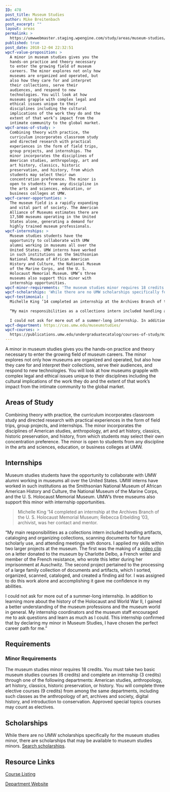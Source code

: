```yaml
---
ID: 478
post_title: Museum Studies
author: Mike Breitenbach
post_excerpt: ""
layout: areas
permalink: >
  https://umwwebmaster.staging.wpengine.com/study/areas/museum-studies/
published: true
post_date: 2018-12-04 22:32:51
wpcf-value-proposition: >
  A minor in museum studies gives you the
  hands-on practice and theory necessary
  to enter the growing field of museum
  careers. The minor explores not only how
  museums are organized and operated, but
  also how they care for and interpret
  their collections, serve their
  audiences, and respond to new
  technologies. You will look at how
  museums grapple with complex legal and
  ethical issues unique to their
  disciplines including the cultural
  implications of the work they do and the
  extent of that work’s impact from the
  intimate community to the global market.
wpcf-areas-of-study: >
  Combining theory with practice, the
  curriculum incorporates classroom study
  and directed research with practical
  experiences in the form of field trips,
  group projects, and internships. The
  minor incorporates the disciplines of
  American studies, anthropology, art and
  art history, classics, historic
  preservation, and history, from which
  students may select their own
  concentration preference. The minor is
  open to students from any discipline in
  the arts and sciences, education, or
  business colleges at UMW.
wpcf-career-opportunties: >
  The museum field is a rapidly expanding
  and vital part of society. The American
  Alliance of Museums estimates there are
  17,500 museums operating in the United
  States alone, generating a demand for
  highly trained museum professionals.
wpcf-internships: >
  Museum studies students have the
  opportunity to collaborate with UMW
  alumni working in museums all over the
  United States. UMW interns have worked
  in such institutions as the Smithsonian
  National Museum of African American
  History and Culture, the National Museum
  of the Marine Corps, and the U. S.
  Holocaust Memorial Museum. UMW’s three
  museums also support this minor with
  internship opportunities.
wpcf-minor-requirements: 'The museum studies minor requires 18 credits. You must take two basic museum studies courses (6 credits) and complete an internship (3 credits) through one of the following departments: American studies, anthropology, art history, classics, historic preservation, or history. You will complete three elective courses (9 credits) from among the same departments, including such classes as the anthropology of art, archives and society, digital history, and introduction to conservation. Approved special topics courses may count as electives.'
wpcf-scholarships: 'While there are no UMW scholarships specifically for the museum studies minor, there are scholarships that may be available to museum studies minors. <a href="https://umw.scholarships.ngwebsolutions.com/CMXAdmin/Cmx_Content.aspx?cpId=886">Search scholarships</a>.'
wpcf-testimonial: |
  Michelle King ’14 completed an internship at the Archives Branch of the U. S. Holocaust Memorial Museum; Rebecca Erbelding ’03, archivist, was her contact and mentor.
  
  “My main responsibilities as a collections intern included handling artifacts, cataloging and organizing collections, scanning documents for future scholarly use, and attending meetings with donors. I applied my skills within two larger projects at the museum. The first was the making of a <a href="http://www.youtube.com/watch?v=6iIHqGjpzYg">video clip</a> on a letter donated to the museum by Charlotte Delbo, a French writer and member of the French resistance, who wrote this letter during her imprisonment at Auschwitz. The second project pertained to the processing of a large family collection of documents and artifacts, which I sorted, organized, scanned, cataloged, and created a finding aid for. I was assigned to do this work alone and accomplishing it gave me confidence in my abilities.
  
  I could not ask for more out of a summer-long internship. In addition to learning more about the history of the Holocaust and World War II, I gained a better understanding of the museum professions and the museum world in general. My internship coordinators and the museum staff encouraged me to ask questions and learn as much as I could. This internship confirmed that by declaring my minor in Museum Studies, I have chosen the perfect career path for me.”
wpcf-department: https://cas.umw.edu/museumstudies/
wpcf-courses: >
  https://publications.umw.edu/undergraduatecatalog/courses-of-study/minors/museum-studies/
---
```


<!-- Types Custom Fields: -->

<!-- value-proposition -->
A minor in museum studies gives you the hands-on practice and theory necessary to enter the growing field of museum careers. The minor explores not only how museums are organized and operated, but also how they care for and interpret their collections, serve their audiences, and respond to new technologies. You will look at how museums grapple with complex legal and ethical issues unique to their disciplines including the cultural implications of the work they do and the extent of that work’s impact from the intimate community to the global market.
<!-- End value-proposition -->

<!-- areas-of-study -->
## Areas of Study
Combining theory with practice, the curriculum incorporates classroom study and directed research with practical experiences in the form of field trips, group projects, and internships. The minor incorporates the disciplines of American studies, anthropology, art and art history, classics, historic preservation, and history, from which students may select their own concentration preference. The minor is open to students from any discipline in the arts and sciences, education, or business colleges at UMW.
<!-- End areas-of-study -->

<!-- internships -->
## Internships
Museum studies students have the opportunity to collaborate with UMW alumni working in museums all over the United States. UMW interns have worked in such institutions as the Smithsonian National Museum of African American History and Culture, the National Museum of the Marine Corps, and the U. S. Holocaust Memorial Museum. UMW’s three museums also support this minor with internship opportunities.
<!-- End internships -->

<!-- testimonial -->
> Michelle King ’14 completed an internship at the Archives Branch of the U. S. Holocaust Memorial Museum; Rebecca Erbelding ’03, archivist, was her contact and mentor.

“My main responsibilities as a collections intern included handling artifacts, cataloging and organizing collections, scanning documents for future scholarly use, and attending meetings with donors. I applied my skills within two larger projects at the museum. The first was the making of a <a href="http://www.youtube.com/watch?v=6iIHqGjpzYg">video clip</a> on a letter donated to the museum by Charlotte Delbo, a French writer and member of the French resistance, who wrote this letter during her imprisonment at Auschwitz. The second project pertained to the processing of a large family collection of documents and artifacts, which I sorted, organized, scanned, cataloged, and created a finding aid for. I was assigned to do this work alone and accomplishing it gave me confidence in my abilities.

I could not ask for more out of a summer-long internship. In addition to learning more about the history of the Holocaust and World War II, I gained a better understanding of the museum professions and the museum world in general. My internship coordinators and the museum staff encouraged me to ask questions and learn as much as I could. This internship confirmed that by declaring my minor in Museum Studies, I have chosen the perfect career path for me.”
<!-- End testimonial -->

<!-- requirements -->
## Requirements

<!-- minor-requirements -->
### Minor Requirements
The museum studies minor requires 18 credits. You must take two basic museum studies courses (6 credits) and complete an internship (3 credits) through one of the following departments: American studies, anthropology, art history, classics, historic preservation, or history. You will complete three elective courses (9 credits) from among the same departments, including such classes as the anthropology of art, archives and society, digital history, and introduction to conservation. Approved special topics courses may count as electives.
<!-- End minor-requirements -->

<!-- End requirements -->

<!-- scholarships -->
## Scholarships
While there are no UMW scholarships specifically for the museum studies minor, there are scholarships that may be available to museum studies minors. [Search scholarships](https://umw.scholarships.ngwebsolutions.com/CMXAdmin/Cmx_Content.aspx?cpId=886).
<!-- End scholarships -->

<!-- resource-links -->
## Resource Links

<!-- courses -->
[Course Listing](https://publications.umw.edu/undergraduatecatalog/courses-of-study/minors/museum-studies/)

<!-- End courses -->


<!-- department -->
[Department Website](https://cas.umw.edu/museumstudies/)

<!-- End department -->

<!-- End resource-links -->

<!-- End Types Custom Fields -->